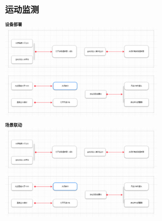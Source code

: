 # 运动监测

**<div face="微软雅黑" size=5>设备部署</div>**
<img src="/public/wps/scene01.png" width="1000"/>

**<div face="微软雅黑" size=5>场景联动</div>**
<img src="/public/wps/scene01.png" width="1000"/>